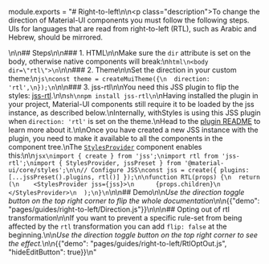 module.exports = "# Right-to-left\n\n<p class=\"description\">To change the direction of Material-UI components you must follow the following steps. UIs for languages that are read from right-to-left (RTL), such as Arabic and Hebrew, should be mirrored.</p>\n\n## Steps\n\n### 1. HTML\n\nMake sure the `dir` attribute is set on the body, otherwise native components will break:\n```html\n<body dir=\"rtl\">\n```\n\n### 2. Theme\n\nSet the direction in your custom theme:\n```js\nconst theme = createMuiTheme({\n  direction: 'rtl',\n});\n```\n\n### 3. jss-rtl\n\nYou need this JSS plugin to flip the styles: [jss-rtl](https://github.com/alitaheri/jss-rtl).\n\n```sh\nnpm install jss-rtl\n```\nHaving installed the plugin in your project, Material-UI components still require it to be loaded by the jss instance, as described below.\nInternally, withStyles is using this JSS plugin when `direction: 'rtl'` is set on the theme.\nHead to the [plugin README](https://github.com/alitaheri/jss-rtl) to learn more about it.\n\nOnce you have created a new JSS instance with the plugin, you need to make it available to all the components in the component tree.\nThe [`StylesProvider`](/styles/api/#stylesprovider) component enables this:\n\n```jsx\nimport { create } from 'jss';\nimport rtl from 'jss-rtl';\nimport { StylesProvider, jssPreset } from '@material-ui/core/styles';\n\n// Configure JSS\nconst jss = create({ plugins: [...jssPreset().plugins, rtl()] });\n\nfunction RTL(props) {\n  return (\n    <StylesProvider jss={jss}>\n      {props.children}\n    </StylesProvider>\n  );\n}\n```\n\n## Demo\n\n*Use the direction toggle button on the top right corner to flip the whole documentation*\n\n{{\"demo\": \"pages/guides/right-to-left/Direction.js\"}}\n\n\n## Opting out of rtl transformation\n\nIf you want to prevent a specific rule-set from being affected by the `rtl` transformation you can add `flip: false` at the beginning.\n\n*Use the direction toggle button on the top right corner to see the effect.*\n\n{{\"demo\": \"pages/guides/right-to-left/RtlOptOut.js\", \"hideEditButton\": true}}\n"